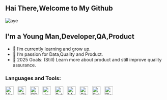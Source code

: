 ## Hai There,Welcome to My Github


![aye](https://user-images.githubusercontent.com/30454945/90326564-f32a5800-dfb3-11ea-92e3-bdfb572089c8.jpg)
## I'm a Young Man,Developer,QA,Product

- 🌱 I’m currently learning and grow up.
- 👯 I’m passion for Data,Quality and Product.
- 🥅 2025 Goals: (Still) Learn more about product and still improve quality assurance.

### Languages and Tools:
<img align="left" alt="Visual Studio Code" width="26px" src="https://cdn.jsdelivr.net/gh/devicons/devicon/icons/vscode/vscode-original.svg" style="padding-right:10px;" />
<img align="left" alt="HTML5" width="26px" src="https://cdn.jsdelivr.net/gh/devicons/devicon/icons/html5/html5-original.svg" style="padding-right:10px;" />
<img align="left" alt="CSS3" width="26px" src="https://cdn.jsdelivr.net/gh/devicons/devicon/icons/css3/css3-original.svg" style="padding-right:10px;" />
<img align="left" alt="JavaScript" width="26px" src="https://cdn.jsdelivr.net/gh/devicons/devicon/icons/javascript/javascript-original.svg" style="padding-right:10px;" />
<img align="left" alt="Python" width="26px" src="https://upload.wikimedia.org/wikipedia/commons/c/c3/Python-logo-notext.svg" style="padding-right:10px;" />
<img align="left" alt="MySQL" width="26px" src="https://cdn.jsdelivr.net/gh/devicons/devicon/icons/mysql/mysql-original.svg" style="padding-right:10px;" />
<img align="left" alt="Git" width="26px" src="https://cdn.jsdelivr.net/gh/devicons/devicon/icons/git/git-original.svg" style="padding-right:10px;" />
<img align="left" alt="Selenium" width="26px" src="https://www.selenium.dev/images/selenium_logo_square_green.png" style="padding-right:10px;" />
<img align="left" alt="Playwright" width="26px" src="https://playwright.dev/python/img/playwright-logo.svg" style="padding-right:10px;" />

<br />
<br />




